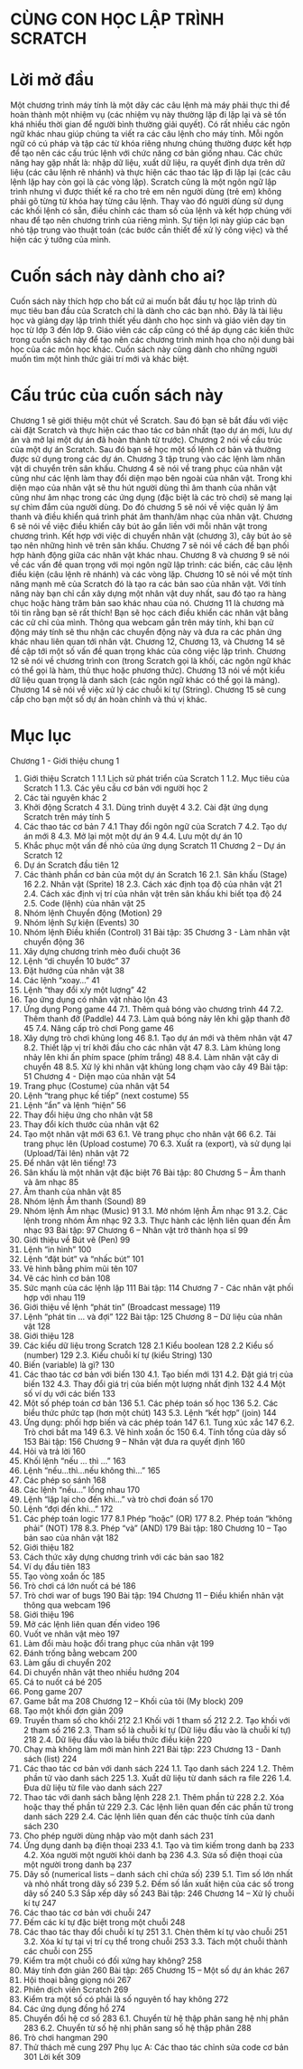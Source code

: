 # CÙNG CON HỌC LẬP TRÌNH SCRATCH

# Lời mở đầu
Một chương trình máy tính là một dãy các câu lệnh mà máy phải thực thi để hoàn thành một nhiệm vụ (các nhiệm vụ này thường lặp đi lặp lại và sẽ tốn khá nhiều thời gian để người bình thường giải quyết). Có rất nhiều các ngôn ngữ khác nhau giúp chúng ta viết ra các câu lệnh cho máy tính. Mỗi ngôn ngữ có cú pháp và tập các từ khóa riêng nhưng chúng thường được kết hợp để tạo nên các cấu trúc lệnh với chức năng cơ bản giống nhau. Các chức năng hay gặp nhất là: nhập dữ liệu, xuất dữ liệu, ra quyết định dựa trên dữ liệu (các câu lệnh rẽ nhánh) và thực hiện các thao tác lặp đi lặp lại (các câu lệnh lặp hay còn gọi là các vòng lặp). 
Scratch cũng là một ngôn ngữ lập trình nhưng vì được thiết kế ra cho trẻ em nên người dùng (trẻ em) không phải gõ từng từ khóa hay từng câu lệnh. Thay vào đó người dùng sử dụng các khối lệnh có sẵn, điều chỉnh các tham số của lệnh và kết hợp chúng với nhau để tạo nên chương trình của riêng mình. Sự tiện lợi này giúp các bạn nhỏ tập trung vào thuật toán (các bước cần thiết để xử lý công việc) và thể hiện các ý tưởng của mình.

# Cuốn sách này dành cho ai?
Cuốn sách này thích hợp cho bất cứ ai muốn bắt đầu tự học lập trình dù mục tiêu ban đầu của Scratch chỉ là dành cho các bạn nhỏ. Đây là tài liệu học và giảng dạy lập trình thiết yếu dành cho học sinh và giáo viên dạy tin học từ lớp 3 đến lớp 9. Giáo viên các cấp cũng có thể áp dụng các kiến thức trong cuốn sách này để tạo nên các chương trình minh họa cho nội dung bài học của các môn học khác. Cuốn sách này cũng dành cho những người muốn tìm một hình thức giải trí mới và khác biệt.

# Cấu trúc của cuốn sách này
Chương 1 sẽ giới thiệu một chút về Scratch. Sau đó bạn sẽ bắt đầu với việc cài đặt Scratch và thực hiện các thao tác cơ bản nhất (tạo dự án mới, lưu dự án và mở lại một dự án đã hoàn thành từ trước). 
Chương 2 nói về cấu trúc của một dự án Scratch. Sau đó bạn sẽ học một số lệnh cơ bản và thường được sử dụng trong các dự án.
Chương 3 tập trung vào các lệnh làm nhân vật di chuyển trên sân khấu.
Chương 4 sẽ nói về trang phục của nhân vật cũng như các lệnh làm thay đổi diện mạo bên ngoài của nhân vật. Trong khi diện mạo của nhân vật sẽ thu hút người dùng thì âm thanh của nhân vật cũng như âm nhạc trong các ứng dụng (đặc biệt là các trò chơi) sẽ mang lại sự chìm đắm của người dùng. Do đó chương 5 sẽ nói về việc quản lý âm thanh và điều khiển quá trình phát âm thanh/âm nhạc của nhân vật.
Chương 6 sẽ nói về việc điều khiển cây bút ảo gắn liền với mỗi nhân vật trong chương trình. Kết hợp với việc di chuyển nhân vật (chương 3), cây bút ảo sẽ tạo nên những hình vẽ trên sân khấu.
Chương 7 sẽ nói về cách để bạn phối hợp hành động giữa các nhân vật khác nhau.
Chương 8 và chương 9 sẽ nói về các vấn đề quan trọng với mọi ngôn ngữ lập trình: các biến, các câu lệnh điều kiện (câu lệnh rẽ nhánh) và các vòng lặp.
Chương 10 sẽ nói về một tính năng mạnh mẽ của Scratch đó là tạo ra các bản sao của nhân vật. Với tính năng này bạn chỉ cần xây dựng một nhân vật duy nhất, sau đó tạo ra hàng chục hoặc hàng trăm bản sao khác nhau của nó. 
Chương 11 là chương mà tôi tin rằng bạn sẽ rất thích! Bạn sẽ học cách điều khiển các nhân vật bằng các cử chỉ của mình. Thông qua webcam gắn trên máy tính, khi bạn cử động máy tính sẽ thu nhận các chuyển động này và đưa ra các phản ứng khác nhau liên quan tới nhân vật.
Chương 12, Chương 13, và Chương 14 sẽ đề cập tới một số vấn đề quan trọng khác của công việc lập trình. Chương 12 sẽ nói về chương trình con (trong Scratch gọi là khối, các ngôn ngữ khác có thể gọi là hàm, thủ thục hoặc phương thức). Chương 13 nói về một kiểu dữ liệu quan trọng là danh sách (các ngôn ngữ khác có thể gọi là mảng). Chương 14 sẽ nói về việc xử lý các chuỗi kí tự (String).
Chương 15 sẽ cung cấp cho bạn một số dự án hoàn chỉnh và thú vị khác.

# Mục lục
Chương 1 - Giới thiệu chung	1
1. Giới thiệu Scratch	1
1.1 Lịch sử phát triển của Scratch	1
1.2. Mục tiêu của Scratch	1
1.3. Các yêu cầu cơ bản với người học	2
2. Các tài nguyên khác	2
3. Khởi động Scratch	4
3.1. Dùng trình duyệt	4
3.2. Cài đặt ứng dụng Scratch trên máy tính	5
4. Các thao tác cơ bản	7
4.1 Thay đổi ngôn ngữ của Scratch	7
4.2. Tạo dự án mới	8
4.3. Mở lại một một dự án	9
4.4. Lưu một dự án	10
5. Khắc phục một vấn đề nhỏ của ứng dụng Scratch	11
Chương 2 – Dự án Scratch	12
1. Dự án Scratch đầu tiên	12
2. Các thành phần cơ bản của một dự án Scratch	16
2.1. Sân khấu (Stage)	16
2.2. Nhân vật (Sprite)	18
2.3. Cách xác định tọa độ của nhân vật	21
2.4. Cách xác định vị trí của nhân vật trên sân khấu khi biết tọa độ	24
2.5. Code (lệnh) của nhân vật	25
3. Nhóm lệnh Chuyển động (Motion)	29
4. Nhóm lệnh Sự kiện (Events)	30
5. Nhóm lệnh Điều khiển (Control)	31
Bài tập:	35
Chương 3 - Làm nhân vật chuyển động	36
1. Xây dựng chương trình mèo đuổi chuột	36
2. Lệnh “di chuyển 10 bước”	37
3. Đặt hướng của nhân vật	38
4. Các lệnh “xoay…”	41
5. Lệnh “thay đổi x/y một lượng”	42
6. Tạo ứng dụng có nhân vật nhào lộn	43
7. Ứng dụng Pong game	44
7.1. Thêm quả bóng vào chương trình	44
7.2. Thêm thanh đỡ (Paddle)	44
7.3. Làm quả bóng nảy lên khi gặp thanh đỡ	45
7.4. Nâng cấp trò chơi Pong game	46
8. Xây dựng trò chơi khủng long	46
8.1. Tạo dự án mới và thêm nhân vật	47
8.2. Thiết lập vị trí khởi đầu cho các nhân vật	47
8.3. Làm khủng long nhảy lên khi ấn phím space (phím trắng)	48
8.4. Làm nhân vật cây di chuyển	48
8.5. Xử lý khi nhân vật khủng long chạm vào cây	49
Bài tập:	51
Chương 4 - Diện mạo của nhân vật	54
1. Trang phục (Costume) của nhân vật	54
2. Lệnh “trang phục kế tiếp” (next costume)	55
3. Lệnh “ẩn” và lệnh “hiện”	56
4. Thay đổi hiệu ứng cho nhân vật	58
5. Thay đổi kích thước của nhân vật	62
6. Tạo một nhân vật mới	63
6.1. Vẽ trang phục cho nhân vật	66
6.2. Tải trang phục lên (Upload costume)	70
6.3. Xuất ra (export), và sử dụng lại (Upload/Tải lên) nhân vật	72
7. Để nhân vật lên tiếng!	73
8. Sân khấu là một nhân vật đặc biệt	76
Bài tập:	80
Chương 5 – Âm thanh và âm nhạc	85
1. Âm thanh của nhân vật	85
2. Nhóm lệnh Âm thanh (Sound)	89
3. Nhóm lệnh Âm nhạc (Music)	91
3.1. Mở nhóm lệnh Âm nhạc	91
3.2. Các lệnh trong nhóm Âm nhạc	92
3.3. Thực hành các lệnh liên quan đến Âm nhạc	93
Bài tập:	97
Chương 6 – Nhân vật trở thành họa sĩ	99
1. Giới thiệu về Bút vẽ (Pen)	99
2. Lệnh “in hình”	100
3. Lệnh “đặt bút” và “nhấc bút”	101
4. Vẽ hình bằng phím mũi tên	107
5. Vẽ các hình cơ bản	108
6. Sức mạnh của các lệnh lặp	111
Bài tập:	114
Chương 7 - Các nhân vật phối hợp với nhau	119
1. Giới thiệu về lệnh “phát tin” (Broadcast message)	119
2. Lệnh “phát tin … và đợi”	122
Bài tập:	125
Chương 8 – Dữ liệu của nhân vật	128
1. Giới thiệu	128
2. Các kiểu dữ liệu trong Scratch	128
2.1 Kiểu boolean	128
2.2 Kiểu số (number)	129
2.3. Kiểu chuỗi kí tự (kiểu String)	130
3. Biến (variable) là gì?	130
4. Các thao tác cơ bản với biến	130
4.1. Tạo biến mới	131
4.2. Đặt giá trị của biến	132
4.3. Thay đổi giá trị của biến một lượng nhất định	132
4.4 Một số ví dụ với các biến	133
5. Một số phép toán cơ bản	136
5.1. Các phép toán số học	136
5.2. Các biểu thức phức tạp (hơn một chút)	143
5.3. Lệnh “kết hợp” (join)	144
6. Ứng dụng: phối hợp biến và các phép toán	147
6.1. Tung xúc xắc	147
6.2. Trò chơi bắt ma	149
6.3. Vẽ hình xoắn ốc	150
6.4. Tính tổng của dãy số	153
Bài tập:	156
Chương 9 – Nhân vật đưa ra quyết định	160
1. Hỏi và trả lời	160
2. Khối lệnh “nếu … thì …”	163
3. Lệnh “nếu...thì...nếu không thì…”	165
4. Các phép so sánh	168
5. Các lệnh “nếu…” lồng nhau	170
6. Lệnh “lặp lại cho đến khi…” và trò chơi đoán số	170
7. Lệnh “đợi đến khi…”	172
8. Các phép toán logic	177
8.1 Phép “hoặc” (OR)	177
8.2. Phép toán “không phải” (NOT)	178
8.3. Phép “và” (AND)	179
Bài tập:	180
Chương 10 – Tạo bản sao của nhân vật	182
1. Giới thiệu	182
2. Cách thức xây dựng chương trình với các bản sao	182
3. Ví dụ đầu tiên	183
4. Tạo vòng xoắn ốc	185
5. Trò chơi cá lớn nuốt cá bé	186
6. Trò chơi war of bugs	190
Bài tập:	194
Chương 11 – Điều khiển nhân vật thông qua webcam	196
1. Giới thiệu	196
2. Mở các lệnh liên quan đến video	196
3. Vuốt ve nhân vật mèo	197
4. Làm đổi màu hoặc đổi trang phục của nhân vật	199
5. Đánh trống bằng webcam	200
6. Làm gấu di chuyển	202
7. Di chuyển nhân vật theo nhiều hướng	204
8. Cá to nuốt cá bé	205
9. Pong game	207
10. Game bắt ma	208
Chương 12 – Khối của tôi (My block)	209
1. Tạo một khối đơn giản	209
2. Truyền tham số cho khối	212
2.1 Khối với 1 tham số	212
2.2. Tạo khối với 2 tham số	216
2.3. Tham số là chuỗi kí tự (Dữ liệu đầu vào là chuỗi kí tự)	218
2.4. Dữ liệu đầu vào là biểu thức điều kiện	220
3. Chạy mà không làm mới màn hình	221
Bài tập:	223
Chương 13 - Danh sách (list)	224
1. Các thao tác cơ bản với danh sách	224
1.1. Tạo danh sách	224
1.2. Thêm phần tử vào danh sách	225
1.3. Xuất dữ liệu từ danh sách ra file	226
1.4. Đưa dữ liệu từ file vào danh sách	227
2. Thao tác với danh sách bằng lệnh	228
2.1. Thêm phần tử	228
2.2. Xóa hoặc thay thế phần tử	229
2.3. Các lệnh liên quan đến các phần tử trong danh sách	229
2.4. Các lệnh liên quan đến các thuộc tính của danh sách	230
3. Cho phép người dùng nhập vào một danh sách	231
4. Ứng dụng danh bạ điện thoại	233
4.1. Tạo và tìm kiếm trong danh bạ	233
4.2. Xóa người một người khỏi danh bạ	236
4.3. Sửa số điện thoại của một người trong danh bạ	237
5. Dãy số (numerical lists – danh sách chỉ chứa số)	239
5.1. Tìm số lớn nhất và nhỏ nhất trong dãy số	239
5.2. Đếm số lần xuất hiện của các số trong dãy số	240
5.3 Sắp xếp dãy số	243
Bài tập:	246
Chương 14 – Xử lý chuỗi kí tự	247
1. Các thao tác cơ bản với chuỗi	247
2. Đếm các kí tự đặc biệt trong một chuỗi	248
3. Các thao tác thay đổi chuỗi kí tự	251
3.1. Chèn thêm kí tự vào chuỗi	251
3.2. Xóa kí tự tại vị trí cụ thể trong chuỗi	253
3.3. Tách một chuỗi thành các chuỗi con	255
4. Kiểm tra một chuỗi có đối xứng hay không?	258
5. Máy tính đơn giản	260
Bài tập:	265
Chương 15 – Một số dự án khác	267
1. Hội thoại bằng giọng nói	267
2. Phiên dịch viên Scratch	269
3. Kiểm tra một số có phải là số nguyên tố hay không	272
4. Các ứng dụng đồng hồ	274
6. Chuyển đổi hệ cơ số	283
6.1. Chuyển từ hệ thập phân sang hệ nhị phân	283
6.2. Chuyển từ số hệ nhị phân sang số hệ thập phân	288
7. Trò chơi hangman	290
8. Thử thách mê cung	297
Phụ lục A: Các thao tác chỉnh sửa code cơ bản	301
Lời kết	309

